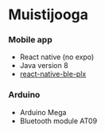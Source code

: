 # Muistijooga
<h3>Mobile app</h3>
<ul>
  <li>React native (no expo)</li>
  <li>Java version 8</li>
  <li><a href="https://dotintent.github.io/react-native-ble-plx/#introduction">react-native-ble-plx</a></li>
</ul>

<h3>Arduino</h3>
<ul>
  <li>Arduino Mega</li>
  <li>Bluetooth module AT09</li>
</ul>

